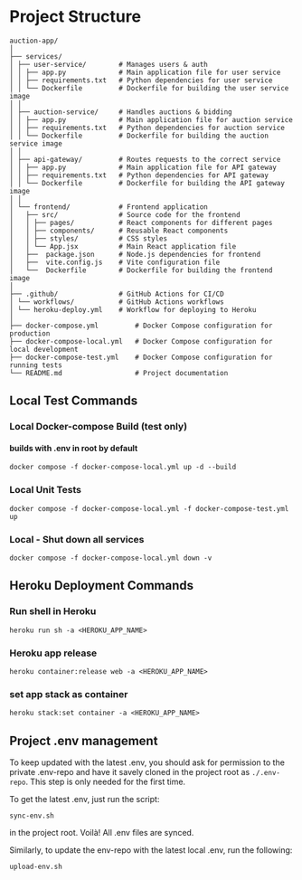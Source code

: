 # Project Structure

```
auction-app/
│  
├── services/  
│ ├── user-service/        # Manages users & auth  
│ │ ├── app.py             # Main application file for user service  
│ │ ├── requirements.txt   # Python dependencies for user service  
│ │ └── Dockerfile         # Dockerfile for building the user service image  
│ │  
│ ├── auction-service/     # Handles auctions & bidding  
│ │ ├── app.py             # Main application file for auction service  
│ │ ├── requirements.txt   # Python dependencies for auction service  
│ │ └── Dockerfile         # Dockerfile for building the auction service image  
│ │  
│ ├── api-gateway/         # Routes requests to the correct service  
│ │ ├── app.py             # Main application file for API gateway  
│ │ ├── requirements.txt   # Python dependencies for API gateway  
│ │ └── Dockerfile         # Dockerfile for building the API gateway image  
│ │  
│ └── frontend/            # Frontend application  
│   ├── src/               # Source code for the frontend  
│   │ ├── pages/           # React components for different pages  
│   │ ├── components/      # Reusable React components  
│   │ ├── styles/          # CSS styles  
│   │ └── App.jsx          # Main React application file  
│   ├──  package.json      # Node.js dependencies for frontend  
│   ├──  vite.config.js    # Vite configuration file  
│   └──  Dockerfile        # Dockerfile for building the frontend image  
│  
├── .github/               # GitHub Actions for CI/CD  
│ └── workflows/           # GitHub Actions workflows  
│ └── heroku-deploy.yml    # Workflow for deploying to Heroku  
│  
├── docker-compose.yml         # Docker Compose configuration for production  
├── docker-compose-local.yml   # Docker Compose configuration for local development  
├── docker-compose-test.yml    # Docker Compose configuration for running tests  
└── README.md                  # Project documentation
```

## Local Test Commands

### Local Docker-compose Build (test only)

#### builds with .env in root by default
```
docker compose -f docker-compose-local.yml up -d --build
```

### Local Unit Tests
```
docker compose -f docker-compose-local.yml -f docker-compose-test.yml up
```

### Local - Shut down all services
```
docker compose -f docker-compose-local.yml down -v
```

## Heroku Deployment Commands

### Run shell in Heroku
```
heroku run sh -a <HEROKU_APP_NAME>
```

### Heroku app release
```
heroku container:release web -a <HEROKU_APP_NAME>
```

### set app stack as container
```
heroku stack:set container -a <HEROKU_APP_NAME>
```

## Project .env management

To keep updated with the latest .env, you should ask for permission to the private .env-repo and have it savely cloned
in the project root as `./.env-repo`. This step is only needed for the first time.

To get the latest .env, just run the script:
```
sync-env.sh
```
in the project root. Voilà! All .env files are synced.

Similarly, to update the env-repo with the latest local .env, run the following:
```
upload-env.sh
```

